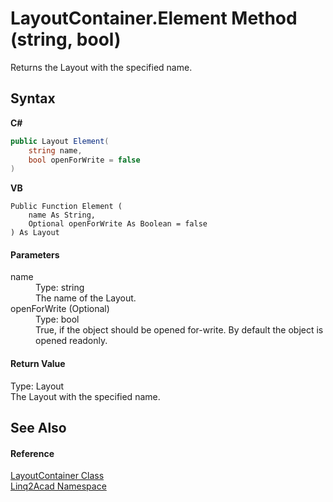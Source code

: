 # LayoutContainer.Element Method (string, bool)
 

Returns the Layout with the specified name.

## Syntax

**C#**<br />
``` C#
public Layout Element(
	string name,
	bool openForWrite = false
)
```

**VB**<br />
``` VB
Public Function Element ( 
	name As String,
	Optional openForWrite As Boolean = false
) As Layout
```


#### Parameters
<dl><dt>name</dt><dd>Type: string<br />The name of the Layout.</dd><dt>openForWrite (Optional)</dt><dd>Type: bool<br />True, if the object should be opened for-write. By default the object is opened readonly.</dd></dl>

#### Return Value
Type: Layout<br />The Layout with the specified name.

## See Also


#### Reference
<a href="T_Linq2Acad_LayoutContainer.md">LayoutContainer Class</a><br /><a href="N_Linq2Acad.md">Linq2Acad Namespace</a><br />
